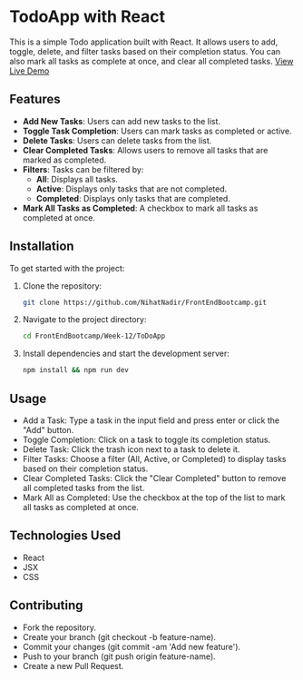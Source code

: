 # TodoApp with React

This is a simple Todo application built with React. It allows users to add, toggle, delete, and filter tasks based on their completion status. You can also mark all tasks as complete at once, and clear all completed tasks.
[View Live Demo](https://todoapp-920g8yp4u-nihat-nadirs-projects.vercel.app/)

## Features

- **Add New Tasks**: Users can add new tasks to the list.
- **Toggle Task Completion**: Users can mark tasks as completed or active.
- **Delete Tasks**: Users can delete tasks from the list.
- **Clear Completed Tasks**: Allows users to remove all tasks that are marked as completed.
- **Filters**: Tasks can be filtered by:
  - **All**: Displays all tasks.
  - **Active**: Displays only tasks that are not completed.
  - **Completed**: Displays only tasks that are completed.
- **Mark All Tasks as Completed**: A checkbox to mark all tasks as completed at once.

## Installation
To get started with the project:

1. Clone the repository:

   ```bash
   git clone https://github.com/NihatNadir/FrontEndBootcamp.git

2. Navigate to the project directory:
    ```bash
    cd FrontEndBootcamp/Week-12/ToDoApp
3. Install dependencies and start the development server:
    ```bash
    npm install && npm run dev

## Usage
- Add a Task: Type a task in the input field and press enter or click the "Add" button.
- Toggle Completion: Click on a task to toggle its completion status.
- Delete Task: Click the trash icon next to a task to delete it.
- Filter Tasks: Choose a filter (All, Active, or Completed) to display tasks based on their completion status.
- Clear Completed Tasks: Click the "Clear Completed" button to remove all completed tasks from the list.
- Mark All as Completed: Use the checkbox at the top of the list to mark all tasks as completed at once.

## Technologies Used
- React
- JSX
- CSS

## Contributing
- Fork the repository.
- Create your branch (git checkout -b feature-name).
- Commit your changes (git commit -am 'Add new feature').
- Push to your branch (git push origin feature-name).
- Create a new Pull Request.
